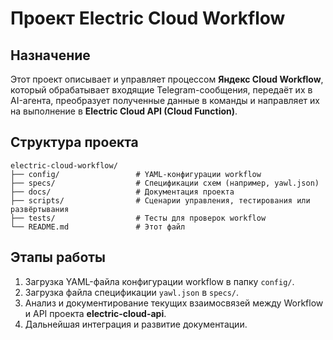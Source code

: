 # Проект Electric Cloud Workflow

## Назначение
Этот проект описывает и управляет процессом **Яндекс Cloud Workflow**, который обрабатывает входящие Telegram-сообщения, передаёт их в AI-агента, преобразует полученные данные в команды и направляет их на выполнение в **Electric Cloud API (Cloud Function)**.

## Структура проекта
```
electric-cloud-workflow/
├── config/                 # YAML-конфигурации workflow
├── specs/                  # Спецификации схем (например, yawl.json)
├── docs/                   # Документация проекта
├── scripts/                # Сценарии управления, тестирования или развёртывания
├── tests/                  # Тесты для проверок workflow
└── README.md               # Этот файл
```

## Этапы работы
1. Загрузка YAML-файла конфигурации workflow в папку `config/`.
2. Загрузка файла спецификации `yawl.json` в `specs/`.
3. Анализ и документирование текущих взаимосвязей между Workflow и API проекта **electric-cloud-api**.
4. Дальнейшая интеграция и развитие документации.